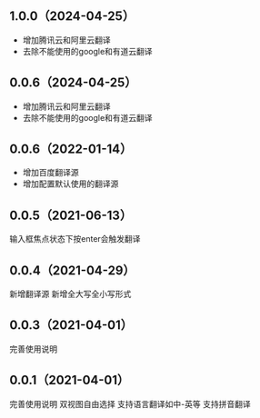 ## 1.0.0（2024-04-25）
* 增加腾讯云和阿里云翻译
* 去除不能使用的google和有道云翻译
## 0.0.6（2024-04-25）

* 增加腾讯云和阿里云翻译
* 去除不能使用的google和有道云翻译

## 0.0.6（2022-01-14）

* 增加百度翻译源
* 增加配置默认使用的翻译源

## 0.0.5（2021-06-13）
输入框焦点状态下按enter会触发翻译
## 0.0.4（2021-04-29）
新增翻译源
新增全大写全小写形式
## 0.0.3（2021-04-01）
完善使用说明

## 0.0.1（2021-04-01）
完善使用说明
双视图自由选择 支持语言翻译如中-英等 支持拼音翻译

